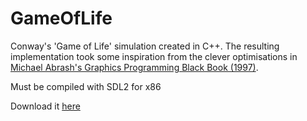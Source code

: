 # GameOfLife
Conway's 'Game of Life' simulation created in C++. The resulting implementation took some inspiration from the clever optimisations in [Michael Abrash's Graphics Programming Black Book (1997)](http://www.jagregory.com/abrash-black-book/).

Must be compiled with SDL2 for x86

Download it [here](https://github.com/armytricks/GameOfLife/releases/latest)
